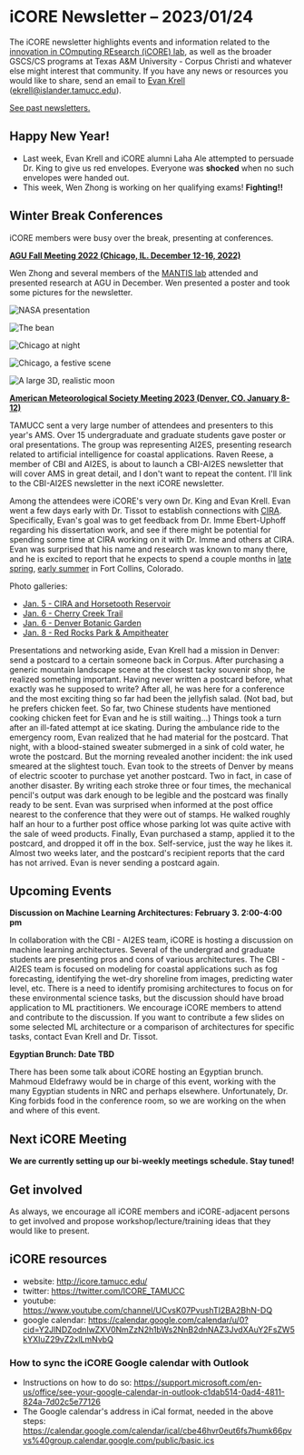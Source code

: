# iCORE Newsletter – 2023/01/24

The iCORE newsletter highlights events and information related to the [innovation in COmputing REsearch (iCORE) lab](https://icore.tamucc.edu/),
as well as the broader GSCS/CS programs at Texas A&M University - Corpus Christi and whatever else might interest that community.
If you have any news or resources you would like to share, send an email to [Evan Krell](https://scholar.google.com/citations?user=jLuwYGAAAAAJ&hl=en) (ekrell@islander.tamucc.edu).

[See past newsletters.](https://github.com/ekrell/icore_website/tree/main/news)

## Happy New Year!

- Last week, Evan Krell and iCORE alumni Laha Ale attempted to persuade Dr. King to give us red envelopes. Everyone was **shocked** when no such envelopes were handed out.
- This week, Wen Zhong is working on her qualifying exams! **Fighting!!**

## Winter Break Conferences

iCORE members were busy over the break, presenting at conferences.

**[AGU Fall Meeting 2022 (Chicago, IL. December 12-16, 2022)](https://www.agu.org/Fall-Meeting)**

Wen Zhong and several members of the [MANTIS lab](https://mantisresearch.org/) attended and presented research at AGU in December. Wen presented a poster and took some pictures for the newsletter.

![NASA presentation](../img/6214.jpeg)

![The bean](../img/6216.jpeg)

![Chicago at night](../img/6217.jpeg)

![Chicago, a festive scene](../img/6218.jpeg)

![A large 3D, realistic moon](../img/6231.jpeg)


**[American Meteorological Society Meeting 2023 (Denver, CO. January 8-12)](https://annual.ametsoc.org/index.cfm/2023/)**

TAMUCC sent a very large number of attendees and presenters to this year's AMS. Over 15 undergraduate and graduate students gave poster or oral presentations. The group was representing AI2ES, presenting research related to artificial intelligence for coastal applications. Raven Reese, a member of CBI and AI2ES, is about to launch a CBI-AI2ES newsletter that will cover AMS in great detail, and I don't want to repeat the content. I'll link to the CBI-AI2ES newsletter in the next iCORE newsletter.

Among the attendees were iCORE's very own Dr. King and Evan Krell. Evan went a few days early with Dr. Tissot to establish connections with [CIRA](https://www.cira.colostate.edu/). Specifically, Evan's goal was to get feedback from Dr. Imme Ebert-Uphoff regarding his dissertation work, and see if there might be potential for spending some time at CIRA working on it with Dr. Imme and others at CIRA. Evan was surprised that his name and research was known to many there, and he is excited to report that he expects to spend a couple months in [late spring](https://en.wikipedia.org/wiki/Late_Spring), [early summer](https://en.wikipedia.org/wiki/Early_Summer) in Fort Collins, Colorado.

Photo galleries:
- [Jan. 5 - CIRA and Horsetooth Reservoir](https://photos.app.goo.gl/FLXe1hRGpSXqPAXC7)
- [Jan. 6 - Cherry Creek Trail](https://photos.app.goo.gl/FER7CVj7Zs3rxNVR9)
- [Jan. 6 - Denver Botanic Garden](https://photos.app.goo.gl/ZixyFpLxjHhBLKj29)
- [Jan. 8 - Red Rocks Park & Ampitheater](https://photos.app.goo.gl/sjeni7Q1K3BjcQUKA)

Presentations and networking aside, Evan Krell had a mission in Denver: send a postcard to a certain someone back in Corpus.
After purchasing a generic mountain landscape scene at the closest tacky souvenir shop, he realized something important.
Having never written a postcard before, what exactly was he supposed to write?
After all, he was here for a conference and the most exciting thing so far had been the jellyfish salad.
(Not bad, but he prefers chicken feet. So far, two Chinese students have mentioned cooking chicken feet for Evan and he is still waiting...)
Things took a turn after an ill-fated attempt at ice skating.
During the ambulance ride to the emergency room, Evan realized that he had material for the postcard.
That night, with a blood-stained sweater submerged in a sink of cold water, he wrote the postcard.
But the morning revealed another incident: the ink used smeared at the slightest touch.
Evan took to the streets of Denver by means of electric scooter to purchase yet another postcard.
Two in fact, in case of another disaster.
By writing each stroke three or four times, the mechanical pencil's output was dark enough to be legible and the postcard was finally ready to be sent.
Evan was surprised when informed at the post office nearest to the conference that they were out of stamps.
He walked roughly half an hour to a further post office whose parking lot was quite active with the sale of weed products.
Finally, Evan purchased a stamp, applied it to the postcard, and dropped it off in the box. Self-service, just the way he likes it.
Almost two weeks later, and the postcard's recipient reports that the card has not arrived.
Evan is never sending a postcard again.


## Upcoming Events

**Discussion on Machine Learning Architectures: February 3. 2:00-4:00 pm**

In collaboration with the CBI - AI2ES team, iCORE is hosting a discussion on machine learning architectures.
Several of the undergrad and graduate students are presenting pros and cons of various architectures.
The CBI - AI2ES team is focused on modeling for coastal applications such as fog forecasting, identifying the wet-dry shoreline from images, predicting water level, etc. There is a need to identify promising architectures to focus on for these environmental science tasks, but the discussion should have broad application to ML practitioners. We encourage iCORE members to attend and contribute to the discussion. If you want to contribute a few slides on some selected ML architecture or a comparison of architectures for specific tasks, contact Evan Krell and Dr. Tissot.

**Egyptian Brunch: Date TBD**

There has been some talk about iCORE hosting an Egyptian brunch. Mahmoud Eldefrawy would be in charge of this event, working with the many Egyptian students in NRC and perhaps elsewhere. Unfortunately, Dr. King forbids food in the conference room, so we are working on the when and where of this event.

## Next iCORE Meeting

**We are currently setting up our bi-weekly meetings schedule. Stay tuned!**


## Get involved

As always, we encourage all iCORE members and iCORE-adjacent persons to get involved and propose workshop/lecture/training ideas that they would like to present.

## iCORE resources

- website: http://icore.tamucc.edu/
- twitter: https://twitter.com/ICORE_TAMUCC
- youtube: https://www.youtube.com/channel/UCvsK07PvushTI2BA2BhN-DQ
- google calendar: https://calendar.google.com/calendar/u/0?cid=Y2JlNDZodnIwZXV0NmZzN2h1bWs2NnB2dnNAZ3JvdXAuY2FsZW5kYXIuZ29vZ2xlLmNvbQ

### How to sync the iCORE Google calendar with Outlook

- Instructions on how to do so: https://support.microsoft.com/en-us/office/see-your-google-calendar-in-outlook-c1dab514-0ad4-4811-824a-7d02c5e77126
- The Google calendar's address in iCal format, needed in the above steps: https://calendar.google.com/calendar/ical/cbe46hvr0eut6fs7humk66pvvs%40group.calendar.google.com/public/basic.ics

